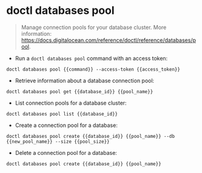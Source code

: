 # doctl databases pool

> Manage connection pools for your database cluster.
> More information: <https://docs.digitalocean.com/reference/doctl/reference/databases/pool>.

- Run a `doctl databases pool` command with an access token:

`doctl databases pool {{command}} --access-token {{access_token}}`

- Retrieve information about a database connection pool:

`doctl databases pool get {{database_id}} {{pool_name}}`

- List connection pools for a database cluster:

`doctl databases pool list {{database_id}}`

- Create a connection pool for a database:

`doctl databases pool create {{database_id}} {{pool_name}} --db {{new_pool_name}} --size {{pool_size}}`

- Delete a connection pool for a database:

`doctl databases pool create {{database_id}} {{pool_name}}`
